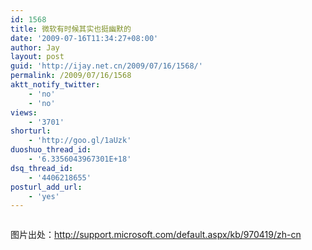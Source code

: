 ```yaml
---
id: 1568
title: 微软有时候其实也挺幽默的
date: '2009-07-16T11:34:27+08:00'
author: Jay
layout: post
guid: 'http://ijay.net.cn/2009/07/16/1568/'
permalink: /2009/07/16/1568
aktt_notify_twitter:
    - 'no'
    - 'no'
views:
    - '3701'
shorturl:
    - 'http://goo.gl/1aUzk'
duoshuo_thread_id:
    - '6.3356043967301E+18'
dsq_thread_id:
    - '4406218655'
posturl_add_url:
    - 'yes'
---
```


<img style="max-width: 800px;" src="http://jayxu.com/log/wp-content/uploads/2009/07/2009-05-13-%E4%B8%8B%E5%8D%88-1-53-45.png" alt="" />

图片出处：<a onmousedown="javascript:event.cancelBubble=true;" href="https://support.microsoft.com/zh-cn/kb/970419" target="_blank">http://support.microsoft.com/default.aspx/kb/970419/zh-cn</a>